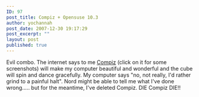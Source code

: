 ```yaml
---
ID: 97
post_title: Compiz + Opensuse 10.3
author: yochannah
post_date: 2007-12-30 19:17:29
post_excerpt: ""
layout: post
published: true
---
```

Evil combo. The internet says to me <a href="http://images.google.co.uk/images?hl=en&q=compiz&btnG=Search+Images&gbv=2">Compiz</a> (click on it for some screenshots) will make my computer beautiful and wonderful and the cube will spin and dance gracefully. My computer says "no, not really, I'd rather grind to a painful halt". Nord might be able to tell me what I've done wrong..... but for the meantime, I've deleted Compiz. DIE Compiz DIE!!
